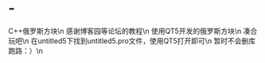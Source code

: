 # -
C++俄罗斯方块\n
感谢博客园等论坛的教程\n
使用QT5开发的俄罗斯方块\n
凑合玩吧\n
在untitled5下找到untitled5.pro文件，使用QT5打开即可\n
暂时不会删库跑路：）\n
